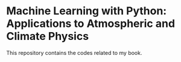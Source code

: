 # Machine Learning with Python: Applications to Atmospheric and Climate Physics

This repository contains the codes related to my book. 
